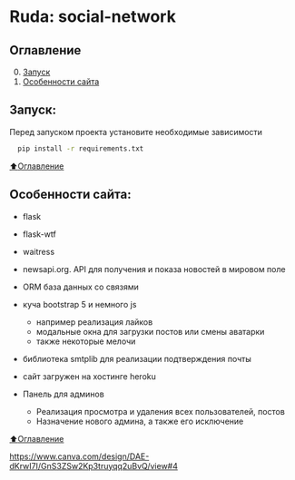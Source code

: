 Ruda: social-network
========================
## Оглавление
0. [Запуск](#Запуск)
2. [Особенности сайта](#Особенности-сайта)

## Запуск:

Перед запуском проекта установите необходимые зависимости

```bash
  pip install -r requirements.txt
```
[:arrow_up:Оглавление](#Оглавление)

## Особенности сайта:

* flask

* flask-wtf

* waitress

* newsapi.org. API для получения и показа новостей в мировом поле

* ORM база данных со связями

* куча bootstrap 5 и немного js
  * например реализация лайков
  * модальные окна для загрузки постов или смены аватарки
  * также некоторые мелочи

* библиотека smtplib для реализации подтверждения почты

* сайт загружен на хостинге heroku

* Панель для админов
  * Реализация просмотра и удаления всех пользователей, постов
  * Назначение нового админа, а также его исключение

[:arrow_up:Оглавление](#Оглавление)

https://www.canva.com/design/DAE-dKrwI7I/GnS3ZSw2Kp3truyqq2uBvQ/view#4




